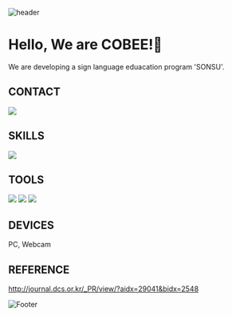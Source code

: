 ![header](https://capsule-render.vercel.app/api?type=waving&color=timeGradient&height=300&section=header&text=SONSU%20&fontSize=90)
# Hello, We are COBEE!👋

We are developing a sign language eduacation program 'SONSU'.

## CONTACT
[![](https://img.shields.io/badge/-gmail-grey?logo=gmail)](mailto:"teamcobee@gmail.com")

## SKILLS
<img src="https://img.shields.io/badge/React-61DAFB?style=flat&logo=react&logoColor=FFFFFF"/>

## TOOLS
<!-- 공식 로고 색상과 정확한 로고 이름 모아보는 사이트 : https://simpleicons.org/ -->
<!-- <img src="https://img.shields.io/badge/이름-색상코드?style=flat&logo=로고명&logoColor=FFFFFF"/> -->

<img src="https://img.shields.io/badge/Anaconda-44A833?style=flat&logo=anaconda&logoColor=FFFFFF"/>
<img src="https://img.shields.io/badge/Colab-F9AB00?style=flat&logo=colab&logoColor=FFFFFF"/>
<img src="https://img.shields.io/badge/Visual Studio Code-007ACC?style=flat&logo=Visual Studio Code&logoColor=FFFFFF"/>


## DEVICES
PC, Webcam

## REFERENCE
http://journal.dcs.or.kr/_PR/view/?aidx=29041&bidx=2548


![Footer](https://capsule-render.vercel.app/api?type=waving&color=timeGradient&height=200&section=footer)
